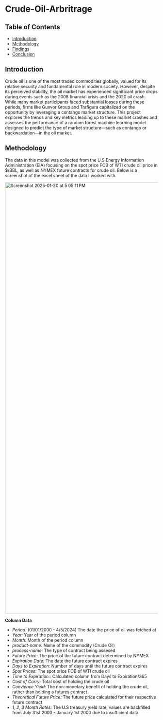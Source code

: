 # Crude-Oil-Arbritrage
## Table of Contents
- [Introduction](#introduction)
- [Methodology](#methodology)
- [Findings](#findings)
- [Conclusion](#conclusion)

## Introduction
Crude oil is one of the most traded commodities globally, valued for its relative security and fundamental role in modern society. However, despite its perceived stability, the oil market has experienced significant price drops during events such as the 2008 financial crisis and the 2020 oil crash. While many market participants faced substantial losses during these periods, firms like Gunvor Group and Trafigura capitalized on the opportunity by leveraging a contango market structure.
This project explores the trends and key metrics leading up to these market crashes and assesses the performance of a random forest machine learning model designed to predict the type of market structure—such as contango or backwardation—in the oil market.

## Methodology
The data in this model was collected from the U.S Energy Information Administration (EIA) focusing on the spot price FOB of WTI crude oil price in $/BBL, as well as NYMEX future contracts for crude oil. Below is a screenshot of the excel sheet of the data I worked with.

<img width="1417" alt="Screenshot 2025-01-20 at 5 05 11 PM" src="https://github.com/user-attachments/assets/277333a2-7281-45a1-adc1-9cc0effeb68a" />

**Column Data**
- *Period:* (01/01/2000 - 4/5/2024) The date the price of oil was fetched at
- *Year:* Year of the period column
- *Month:* Month of the period column
- *product-name:* Name of the commodity (Crude Oil)
- *process-name:* The type of contract being assesed
- *Future Price:* The price of the future contract determined by NYMEX
- *Expiration Date:* The date the future contract expires
- *Days to Expiration:* Number of days until the future contract expires
- *Spot Prices:* The spot price FOB of WTI crude oil
- *Time to Expiration:*: Calculated column from Days to Expiration/365
- *Cost of Carry:* Total cost of holding the crude oil
- *Convience Yield:* The non-monetary benefit of holding the crude oil, rather than holding a futures contract
- *Theoretical Future Price:* The future price calculated for their respective future contract
- *1, 2, 3 Month Rates:* The U.S treasury yield rate, values are backfilled from July 31st 2000 - January 1st 2000 due to insufficient data
